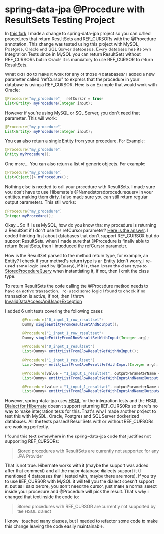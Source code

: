 
# spring-data-jpa @Procedure with ResultSets Testing Project

In [this fork](https://github.com/GabrielBB/spring-data-jpa) I made a change to spring-data-jpa project so you can called procedures that return ResultSets and REF_CURSORs with the @Procedure annotation. This change was tested using this project with MySQL, Postgres, Oracle and SQL Server databases. Every database has its own Integration Tests since in MySQL you can return ResultSets without REF_CURSORs but in Oracle it is mandatory to use REF_CURSOR to return ResultSets. 

What did I do to make it work for any of those 4 databases? I added a new parameter called "refCursor" to express that the procedure in your database is using a REF_CURSOR. Here is an Example that would work with Oracle:

```java
@Procedure("my_procedure",  refCursor = true)
List<Entity> myProcedure(Integer input);
```

However if you're using MySQL or SQL Server, you don't need that parameter. This will work:

```java
@Procedure("my_procedure")
List<Entity> myProcedure(Integer input);
```

You can also return a single Entity from your procedure. For Example:

```java
@Procedure("my_procedure")
Entity myProcedure();
```

One more... You can also return a list of generic objects. For example:

```java
@Procedure("my_procedure")
List<Object[]> myProcedure();
```

Nothing else is needed to call your procedure with ResultSets. I made sure you don't have to use Hibernate's @Namedstoredprocedurequery in your entities, making them dirty. I also made sure you can still return regular output parameters. This still works:

```java
@Procedure("my_procedure")
Integer myProcedure();
```


Okay... So if I use MySQL, how do you know that my procedure is returning a ResultSet if I don't use the refCursor parameter? [Here is the answer](https://docs.oracle.com/javaee/7/api/javax/persistence/StoredProcedureQuery.html#execute--). I coded thinking first about databases that don't support REF_CURSOR but do support ResultSets, when I made sure that @Procedure is finally able to return ResultSets, then I introduced the refCursor parameter.

How is the ResultSet parsed to the method return type, for example, an Entity? I check if your method's return type is an Entity (don't worry, i re-used some logic used by @Query), if it is, then I pass the class type to [StoredProcedureQuery](https://docs.oracle.com/javaee/7/api/javax/persistence/StoredProcedureQuery.html) when instantiating it, if not, then I omit the class type.

To return ResultSets the code calling the @Procedure method needs to have an active transaction. I re-used some logic I found to check if no transaction is active, if not, then I throw [InvalidDataAccessApiUsageException](https://docs.spring.io/spring/docs/current/javadoc-api/org/springframework/dao/InvalidDataAccessApiUsageException.html)


I added 6 unit tests covering the following cases:

```java
        @Procedure("0_input_1_row_resultset")
        Dummy singleEntityFromResultSetAndNoInput();

        @Procedure("1_input_1_row_resultset")
        Dummy singleEntityFrom1RowResultSetWithInput(Integer arg);

        @Procedure("0_input_1_resultset")
        List<Dummy> entityListFrom1RowResultSetWithNoInput();

        @Procedure("1_input_1_resultset")
        List<Dummy> entityListFrom1RowResultSetWithInput(Integer arg);

        @Procedure(value = "1_input_1_resultset", outputParameterName = "dummies")
        List<Dummy> entityListFrom1RowResultSetWithInputAndNamedOutput(Integer arg);

        @Procedure(value = "1_input_1_resultset", outputParameterName = "dummies", refCursor = true)
        List<Dummy> entityListFrom1RowResultSetWithInputAndNamedOutputAndCursor(Integer arg);

```

However, spring-data-jpa uses [HSQL](http://hsqldb.org/) for the integration tests and the HSQL [Dialect for Hibernate](https://docs.jboss.org/hibernate/orm/3.5/javadocs/org/hibernate/dialect/HSQLDialect.html) doesn't support returning REF_CURSORs so there's no way to make integration tests for this. That's why I made [another project](https://github.com/GabrielBB/spring-data-jpa-procedure-tests) to test this with MySQL, Oracle, Postgres and SQL Server dockerized databases. All the tests passed! ResultSets with or without REF_CURSORs are working perfectly. 

I  found this text somewhere in the spring-data-jpa code that justifies not supporting REF_CURSORs:

> Stored procedures with ResultSets are currently not supported for any
> JPA Provider

That is not true. Hibernate works with it (maybe the support was added after that comment) and all the major database dialects support it (I mentioned 4 databases that I tested with, maybe there are more). If you try to use REF_CURSOR with MySQL it will tell you the dialect doesn't support it, but as I said before, you don't need the cursor, just make a normal select inside your procedure and @Procedure will pick the result. That's why i changed that text inside the code to: 

> Stored procedures with REF_CURSOR are currently not supported by the HSQL dialect

I know I touched many classes, but I needed to refactor some code to make this change leaving the code easily maintainable.
